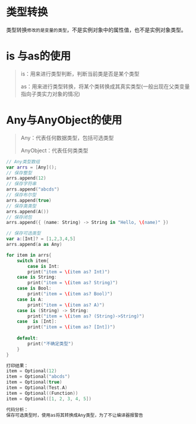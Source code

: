 # 类型转换

类型转换`修改的是变量的类型`，不是实例对象中的属性值，也不是实例对象类型。



# is 与as的使用

> is：用来进行类型判断，判断当前类是否是某个类型
>
> as：用来进行类型转换，将某个类转换成其真实类型(一般出现在父类变量指向子类实力对象的情况)

# Any与AnyObject的使用



> Any：代表任何数据类型，包括可选类型
>
> AnyObject：代表任何类类型

```swift
// Any类型数组
var arrs = [Any]();
// 保存整型
arrs.append(12)
// 保存字符串
arrs.append("abcds")
// 保存布尔型
arrs.append(true)
// 保存类类型
arrs.append(A())
// 保存闭包
arrs.append({ (name: String) -> String in "Hello, \(name)" })

// 保存可选类型
var a:[Int]? = [1,2,3,4,5]
arrs.append(a as Any)

for item in arrs{
    switch item{
        case is Int:
        print("item = \(item as? Int)")
    case is String:
        print("item = \(item as? String)")
    case is Bool:
        print("item = \(item as? Bool)")
    case is A:
        print("item = \(item as? A)")
    case is (String) -> String:
        print("item = \(item as? (String)->String)")
    case  is [Int]:
        print("item = \(item as? [Int])")
        
    default:
        print("不确定类型")
    }
}

打印结果：
item = Optional(12)
item = Optional("abcds")
item = Optional(true)
item = Optional(Test.A)
item = Optional((Function))
item = Optional([1, 2, 3, 4, 5])

代码分析：
保存可选类型时，使用as将其转换成Any类型，为了不让编译器报警告
```

